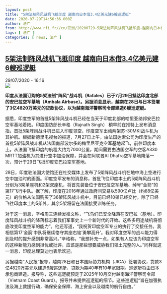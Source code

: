 ```yaml
---
layout: post
title: "5架法制阵风战机飞抵印度 越南向日本借3.4亿美元建6艘巡逻艇"
date: 2020-07-29T14:56:36.000Z
author: 法广
from: http://www.rfi.fr//cn/亚洲/20200729-5架法制阵风战机飞抵印度-越南向日本借3-4亿美元建6艘巡逻舰
tags: [ 法广 ]
categories: [ news, 法广 ]
---
```

<!--1596034596000-->
[5架法制阵风战机飞抵印度 越南向日本借3.4亿美元建6艘巡逻艇](http://www.rfi.fr//cn/%E4%BA%9A%E6%B4%B2/20200729-5%E6%9E%B6%E6%B3%95%E5%88%B6%E9%98%B5%E9%A3%8E%E6%88%98%E6%9C%BA%E9%A3%9E%E6%8A%B5%E5%8D%B0%E5%BA%A6-%E8%B6%8A%E5%8D%97%E5%90%91%E6%97%A5%E6%9C%AC%E5%80%9F3-4%E4%BA%BF%E7%BE%8E%E5%85%83%E5%BB%BA6%E8%89%98%E5%B7%A1%E9%80%BB%E8%88%B0)
------

<div>
<div>29/07/2020 - 16:16</div><img src="https://s.rfi.fr/media/display/073e0644-d1a3-11ea-a92a-005056a964fe/w:310/p:16x9/EeFM9e6XkAMqP94.jpg"><p><strong>印度从法国订购的5架法制“阵风”战斗机（Rafales）已于7月29日抵达印度北部的安巴拉空军基地（Ambala Airbase）。另据消息显示，越南在28日与日本签署了3亿4820万美元的贷款协议，以为越南海洋警察司令部建造6艘巡逻艇。</strong></p><div class="t-content__body u-clearfix"><div class="m-interstitial"></div><p>据悉，印度空军的首批5架阵风战斗机已经在当天于印度北部的哈里亚纳邦安巴拉空军基地着陆。印度国防部长辛格（Rajnath Singh） 稍早前在推特上发布消息指，首批5架阵风战斗机已进入印度领空，印度空军出动两架苏-30MKI战斗机为其护航。根据新德里电视台的报道，7月27日上午，由法国达索公司为印度生产的首批5架阵风战斗机从法国南部波尔多的梅里尼亚克空军基地起飞，前往印度本土。从法国飞抵印度的航程大约为7000公里，期间需要由法国空军的空客A330 MRTT加油机为其进行空中加油保障，并会在阿联酋Al Dhafra空军基地降落一次，预计于29日飞抵印度安巴拉空军基地。</p><p>28日，印度驻法国大使馆还在社交媒体上发布了5架阵风战斗机在地中海上空进行空中加油时的画面。印度空军发布的消息称，首批飞往印度本土的5架阵风战斗机分别为3架单座机和2架双座机，将首先装备位于安巴拉空军基地、绰号“金箭”的第17飞行中队。据了解，印度在2016年通过政府间交易以590亿卢比（约88亿美元）的价格从法国购买了36架阵风战斗机中，目前已经10架已经交付，除了已经飞往印度本土的5架外，其余5架将留在法国接受训练任务。</p><p>对于这一消息，辛格周三连续发推文称，“飞鸟们已安全降落在安巴拉（基地）。印度阵风战斗机的降落标志着我们军事史上一个新时代的开始。这些多用途战机将彻底改变印度空军的能力”。他还写道，“我祝贺印度空军专业的执行了交接任务。我相信第17‘金箭’中队将继续恪守其座右铭‘勇攀高升’。我对印度空军的战斗能力得到及时的提升感到非常高兴。”辛格称，“我想补充一点，如果有人应该为印度空军的这种新能力感到担忧或批评，应该是那些想要威胁我们领土完整的人。”同样就这一消息，印度总理莫迪也表示欢迎。</p><p>另据越南“人民报”报导，越南28日和日本国际协力机构（JICA）签署协议，贷款3亿4820万美元以建造6艘巡逻艇，贷款为期40年有10年宽限期。巡逻艇将由日本承包商建造。报导称，这些巡逻艇预定于2025年10月交付越南海洋警察司令部（Vietnam Coast Guard）。报导并未提供巡逻艇的细节。这些巡逻艇“旨在加强执法及海上救援行动，确保安全保障、海上安全以及越南的航行自由。”</p><p> </p><p> </p><div class="o-self-promo o-self-promo--nl o-self-promo--hidden" data-selfpromo-newsletter></div><div class="o-self-promo o-self-promo--app o-self-promo--hidden" data-selfpromo-app></div></div>
</div>
